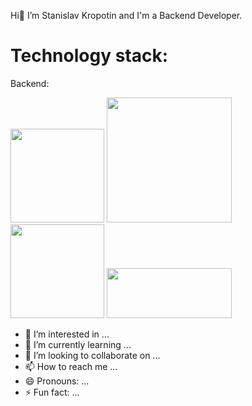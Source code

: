 Hi👋 I’m Stanislav Kropotin and I'm a Backend Developer.
  
# Technology stack: 
  Backend:
  <div id="header" align="left">
  <img src="https://github.com/StanislavKropotin/images/blob/main/python.PNG?raw=true" width="150"/>
  <img src="https://github.com/StanislavKropotin/images/blob/main/fastapi.PNG?raw=true" width="200"/>
</div>
<div id="header" align="left">
  <img src="https://github.com/StanislavKropotin/images/blob/main/django.PNG?raw=true" width="150"/>
  <img src="https://github.com/StanislavKropotin/images/blob/main/celery.PNG?raw=true" height="80" width="200"/>
</div>



- 👀 I’m interested in ...
- 🌱 I’m currently learning ...
- 💞️ I’m looking to collaborate on ...
- 📫 How to reach me ...
- 😄 Pronouns: ...
- ⚡ Fun fact: ...

<!---
StanislavKropotin/StanislavKropotin is a ✨ special ✨ repository because its `README.md` (this file) appears on your GitHub profile.
You can click the Preview link to take a look at your changes.
--->
